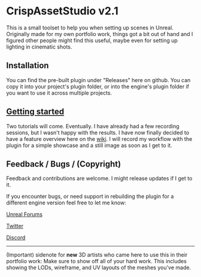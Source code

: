 # CrispAssetStudio v2.1

This is a small toolset to help you when setting up scenes in Unreal. Originally made for my own portfolio work, things got a bit out of hand and I figured other people might find this useful, maybe even for setting up lighting in cinematic shots.

## Installation
You can find the pre-built plugin under "Releases" here on github. You can copy it into your project's plugin folder, or into the engine's plugin folder if you want to use it across multiple projects.

## [Getting started](https://github.com/CrispClover/AssetStudio/wiki)

Two tutorials will come. Eventually. I have already had a few recording sessions, but I wasn't happy with the results. I have now finally decided to have a feature overview here on the [wiki](https://github.com/CrispClover/AssetStudio/wiki). I will record my workflow with the plugin for a simple showcase and a still image as soon as I get to it.

## Feedback / Bugs / (Copyright)
Feedback and contributions are welcome. I might release updates if I get to it.

If you encounter bugs, or need support in rebuilding the plugin for a different engine version feel free to let me know:

[Unreal Forums](https://forums.unrealengine.com/t/asset-studio/)

[Twitter](https://twitter.com/crispclover)

[Discord](https://discord.gg/ghXRxA2YVf)

___

(Important) sidenote for **new** 3D artists who came here to use this in their portfolio work:
Make sure to show off all of your hard work. This includes showing the LODs, wireframe, and UV layouts of the meshes you've made.
